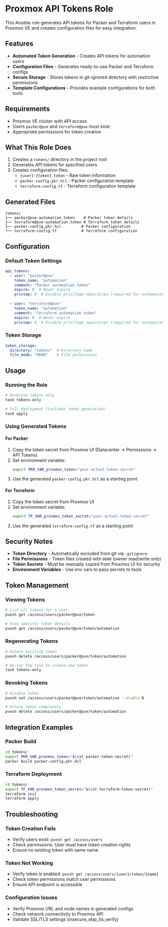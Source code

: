 # Proxmox API Tokens Role

This Ansible role generates API tokens for Packer and Terraform users in Proxmox VE and creates configuration files for easy integration.

## Features

- **Automated Token Generation** - Creates API tokens for automation users
- **Configuration Files** - Generates ready-to-use Packer and Terraform configs
- **Secure Storage** - Stores tokens in git-ignored directory with restrictive permissions
- **Template Configurations** - Provides example configurations for both tools

## Requirements

- Proxmox VE cluster with API access
- Users `packer@pve` and `terraform@pve` must exist
- Appropriate permissions for token creation

## What This Role Does

1. Creates a `tokens/` directory in the project root
2. Generates API tokens for specified users
3. Creates configuration files:
   - `{user}-{token}.token` - Raw token information
   - `packer-config.pkr.hcl` - Packer configuration template
   - `terraform-config.tf` - Terraform configuration template

## Generated Files

```
tokens/
├── packer@pve-automation.token    # Packer token details
├── terraform@pve-automation.token # Terraform token details
├── packer-config.pkr.hcl         # Packer configuration
└── terraform-config.tf           # Terraform configuration
```

## Configuration

### Default Token Settings
```yaml
api_tokens:
  - user: "packer@pve"
    token_name: "automation"
    comment: "Packer automation token"
    expire: 0  # Never expire
    privsep: 0  # Disable privilege separation (required for automation)
    
  - user: "terraform@pve"
    token_name: "automation" 
    comment: "Terraform automation token"
    expire: 0  # Never expire
    privsep: 0  # Disable privilege separation (required for automation)
```

### Token Storage
```yaml
token_storage:
  directory: "tokens"  # Directory name
  file_mode: "0600"    # File permissions
```

## Usage

### Running the Role
```bash
# Generate tokens only
task tokens-only

# Full deployment (includes token generation)
task apply
```

### Using Generated Tokens

#### For Packer
1. Copy the token secret from Proxmox UI (Datacenter → Permissions → API Tokens)
2. Set environment variable:
   ```bash
   export PKR_VAR_proxmox_token="your-actual-token-secret"
   ```
3. Use the generated `packer-config.pkr.hcl` as a starting point

#### For Terraform
1. Copy the token secret from Proxmox UI
2. Set environment variable:
   ```bash
   export TF_VAR_proxmox_token_secret="your-actual-token-secret"
   ```
3. Use the generated `terraform-config.tf` as a starting point

## Security Notes

- **Token Directory** - Automatically excluded from git via `.gitignore`
- **File Permissions** - Token files created with `0600` (owner read/write only)
- **Token Secrets** - Must be manually copied from Proxmox UI for security
- **Environment Variables** - Use env vars to pass secrets to tools

## Token Management

### Viewing Tokens
```bash
# List all tokens for a user
pvesh get /access/users/packer@pve/token

# View specific token details
pvesh get /access/users/packer@pve/token/automation
```

### Regenerating Tokens
```bash
# Delete existing token
pvesh delete /access/users/packer@pve/token/automation

# Re-run the role to create new token
task tokens-only
```

### Revoking Tokens
```bash
# Disable token
pvesh set /access/users/packer@pve/token/automation --enable 0

# Delete token completely
pvesh delete /access/users/packer@pve/token/automation
```

## Integration Examples

### Packer Build
```bash
cd tokens/
export PKR_VAR_proxmox_token="$(cat packer-token-secret)"
packer build packer-config.pkr.hcl
```

### Terraform Deployment
```bash
cd tokens/
export TF_VAR_proxmox_token_secret="$(cat terraform-token-secret)"
terraform init
terraform apply
```

## Troubleshooting

### Token Creation Fails
- Verify users exist: `pvesh get /access/users`
- Check permissions: User must have token creation rights
- Ensure no existing token with same name

### Token Not Working
- Verify token is enabled: `pvesh get /access/users/{user}/token/{name}`
- Check token permissions match user permissions
- Ensure API endpoint is accessible

### Configuration Issues
- Verify Proxmox URL and node names in generated configs
- Check network connectivity to Proxmox API
- Validate SSL/TLS settings (insecure_skip_tls_verify)